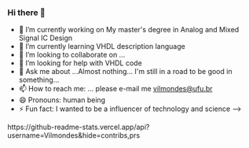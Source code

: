 ### Hi there 👋





- 🔭 I’m currently working on My master's degree in Analog and Mixed Signal IC Design
- 🌱 I’m currently learning VHDL description language
- 👯 I’m looking to collaborate on ...
- 🤔 I’m looking for help with VHDL code
- 💬 Ask me about ...Almost nothing... I'm still in a road to be good in something...
- 📫 How to reach me: ... please e-mail me vilmondes@ufu.br
- 😄 Pronouns: human being
- ⚡ Fun fact: I wanted to be a influencer of technology and science
-->

<div>
https://github-readme-stats.vercel.app/api?username=Vilmondes&hide=contribs,prs
</div>
